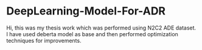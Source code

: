 # DeepLearning-Model-For-ADR
Hi, this was my thesis work which was performed using N2C2 ADE dataset. I have used deberta model as base and then performed optimization techniques for improvements.

